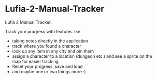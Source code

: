 # Lufia-2-Manual-Tracker
Lufia 2 Manual Tracker. 

Track your progress with features like:

- taking notes directly in the application
- track where you found a character
- look up any item in any city and pin them
- assign a character to a location (dungeon etc.) and see a sprite on the map for easier tracking
- Reset your progress, save and load
- and maybe one or two things more :)
